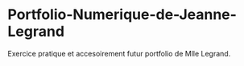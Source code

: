 # Portfolio-Numerique-de-Jeanne-Legrand

Exercice pratique et accesoirement futur portfolio de Mlle Legrand.
